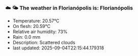### ☁️ 🌤️  The weather in Florianópolis is: Florianópolis

- Temperature: 20.57°C
- On flesh: 20.59°C
- Relative air humidity: 73%
- Rain: 0.0 mm
- Description: Scattered clouds
- last updated: 2025-09-04T22:15:44.179318
